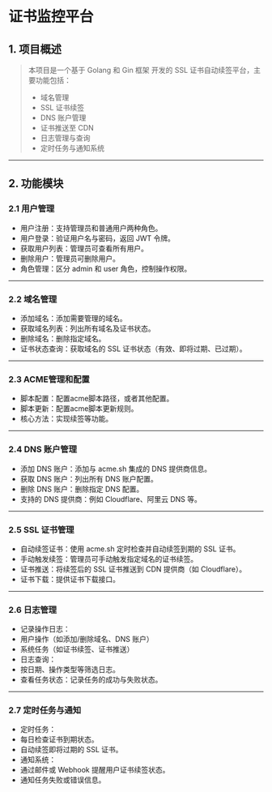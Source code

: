 # 证书监控平台

## 1. 项目概述
> 本项目是一个基于 Golang 和 Gin 框架 开发的 SSL 证书自动续签平台，主要功能包括：
> * 域名管理
> * SSL 证书续签
> * DNS 账户管理
> * 证书推送至 CDN
> * 日志管理与查询
> * 定时任务与通知系统
---
## 2. 功能模块
    
### 2.1 用户管理
* 用户注册：支持管理员和普通用户两种角色。
* 用户登录：验证用户名与密码，返回 JWT 令牌。
* 获取用户列表：管理员可查看所有用户。
* 删除用户：管理员可删除用户。
* 角色管理：区分 admin 和 user 角色，控制操作权限。
---
### 2.2 域名管理
* 添加域名：添加需要管理的域名。
* 获取域名列表：列出所有域名及证书状态。
* 删除域名：删除指定域名。
* 证书状态查询：获取域名的 SSL 证书状态（有效、即将过期、已过期）。
---
### 2.3 ACME管理和配置
* 脚本配置：配置acme脚本路径，或者其他配置。
* 脚本更新：配置acme脚本更新规则。
* 核心方法：实现续签等功能。
---
### 2.4 DNS 账户管理
* 添加 DNS 账户：添加与 acme.sh 集成的 DNS 提供商信息。
* 获取 DNS 账户：列出所有 DNS 账户配置。
* 删除 DNS 账户：删除指定 DNS 配置。
* 支持的 DNS 提供商：例如 Cloudflare、阿里云 DNS 等。
---
### 2.5 SSL 证书管理
* 自动续签证书：使用 acme.sh 定时检查并自动续签到期的 SSL 证书。
* 手动触发续签：管理员可手动触发指定域名的证书续签。
* 证书推送：将续签后的 SSL 证书推送到 CDN 提供商（如 Cloudflare）。
* 证书下载：提供证书下载接口。
---
### 2.6 日志管理
* 记录操作日志：
* 用户操作（如添加/删除域名、DNS 账户）
* 系统任务（如证书续签、证书推送）
* 日志查询：
* 按日期、操作类型等筛选日志。
* 查看任务状态：记录任务的成功与失败状态。
---
### 2.7 定时任务与通知
* 定时任务：
* 每日检查证书到期状态。
* 自动续签即将过期的 SSL 证书。
* 通知系统：
* 通过邮件或 Webhook 提醒用户证书续签状态。
* 通知任务失败或错误信息。